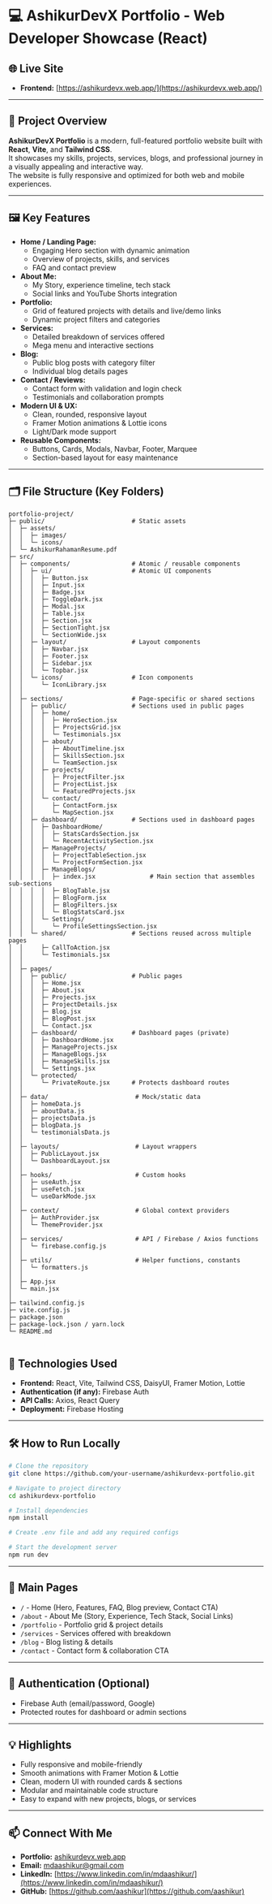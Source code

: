 # 💻 AshikurDevX Portfolio - Web Developer Showcase (React)

## 🌐 Live Site

- **Frontend:** [https://ashikurdevx.web.app/](https://ashikurdevx.web.app/)

---

## 🚀 Project Overview

**AshikurDevX Portfolio** is a modern, full-featured portfolio website built with **React**, **Vite**, and **Tailwind CSS**.  
It showcases my skills, projects, services, blogs, and professional journey in a visually appealing and interactive way.  
The website is fully responsive and optimized for both web and mobile experiences.

---

## 🖼️ Key Features

- **Home / Landing Page:**  
  - Engaging Hero section with dynamic animation  
  - Overview of projects, skills, and services  
  - FAQ and contact preview
- **About Me:**  
  - My Story, experience timeline, tech stack  
  - Social links and YouTube Shorts integration
- **Portfolio:**  
  - Grid of featured projects with details and live/demo links  
  - Dynamic project filters and categories
- **Services:**  
  - Detailed breakdown of services offered  
  - Mega menu and interactive sections
- **Blog:**  
  - Public blog posts with category filter  
  - Individual blog details pages
- **Contact / Reviews:**  
  - Contact form with validation and login check  
  - Testimonials and collaboration prompts
- **Modern UI & UX:**  
  - Clean, rounded, responsive layout  
  - Framer Motion animations & Lottie icons  
  - Light/Dark mode support
- **Reusable Components:**  
  - Buttons, Cards, Modals, Navbar, Footer, Marquee  
  - Section-based layout for easy maintenance

---

## 🗂️ File Structure (Key Folders)

```
portfolio-project/
├─ public/                        # Static assets
│  ├─ assets/
│  │  ├─ images/
│  │  └─ icons/
│  └─ AshikurRahamanResume.pdf
├─ src/
│  ├─ components/                 # Atomic / reusable components
│  │  ├─ ui/                      # Atomic UI components
│  │  │  ├─ Button.jsx
│  │  │  ├─ Input.jsx
│  │  │  ├─ Badge.jsx
│  │  │  ├─ ToggleDark.jsx
│  │  │  ├─ Modal.jsx
│  │  │  ├─ Table.jsx
│  │  │  ├─ Section.jsx
│  │  │  ├─ SectionTight.jsx
│  │  │  └─ SectionWide.jsx
│  │  ├─ layout/                  # Layout components
│  │  │  ├─ Navbar.jsx
│  │  │  ├─ Footer.jsx
│  │  │  ├─ Sidebar.jsx
│  │  │  └─ Topbar.jsx
│  │  └─ icons/                   # Icon components
│  │     └─ IconLibrary.jsx
│  │
│  ├─ sections/                   # Page-specific or shared sections
│  │  ├─ public/                  # Sections used in public pages
│  │  │  ├─ home/
│  │  │  │  ├─ HeroSection.jsx
│  │  │  │  ├─ ProjectsGrid.jsx
│  │  │  │  └─ Testimonials.jsx
│  │  │  ├─ about/
│  │  │  │  ├─ AboutTimeline.jsx
│  │  │  │  ├─ SkillsSection.jsx
│  │  │  │  └─ TeamSection.jsx
│  │  │  ├─ projects/
│  │  │  │  ├─ ProjectFilter.jsx
│  │  │  │  ├─ ProjectList.jsx
│  │  │  │  └─ FeaturedProjects.jsx
│  │  │  └─ contact/
│  │  │     ├─ ContactForm.jsx
│  │  │     └─ MapSection.jsx
│  │  ├─ dashboard/               # Sections used in dashboard pages
│  │  │  ├─ DashboardHome/
│  │  │  │  ├─ StatsCardsSection.jsx
│  │  │  │  └─ RecentActivitySection.jsx
│  │  │  ├─ ManageProjects/
│  │  │  │  ├─ ProjectTableSection.jsx
│  │  │  │  └─ ProjectFormSection.jsx
│  │  │  ├─ ManageBlogs/
│  │  │  │  ├─ index.jsx               # Main section that assembles sub-sections
│  │  │  │  ├─ BlogTable.jsx
│  │  │  │  ├─ BlogForm.jsx
│  │  │  │  ├─ BlogFilters.jsx
│  │  │  │  └─ BlogStatsCard.jsx
│  │  │  └─ Settings/
│  │  │     └─ ProfileSettingsSection.jsx
│  │  └─ shared/                  # Sections reused across multiple pages
│  │     ├─ CallToAction.jsx
│  │     └─ Testimonials.jsx
│  │
│  ├─ pages/
│  │  ├─ public/                  # Public pages
│  │  │  ├─ Home.jsx
│  │  │  ├─ About.jsx
│  │  │  ├─ Projects.jsx
│  │  │  ├─ ProjectDetails.jsx
│  │  │  ├─ Blog.jsx
│  │  │  ├─ BlogPost.jsx
│  │  │  └─ Contact.jsx
│  │  ├─ dashboard/               # Dashboard pages (private)
│  │  │  ├─ DashboardHome.jsx
│  │  │  ├─ ManageProjects.jsx
│  │  │  ├─ ManageBlogs.jsx
│  │  │  ├─ ManageSkills.jsx
│  │  │  └─ Settings.jsx
│  │  └─ protected/
│  │     └─ PrivateRoute.jsx      # Protects dashboard routes
│  │
│  ├─ data/                        # Mock/static data
│  │  ├─ homeData.js
│  │  ├─ aboutData.js
│  │  ├─ projectsData.js
│  │  ├─ blogData.js
│  │  └─ testimonialsData.js
│  │
│  ├─ layouts/                     # Layout wrappers
│  │  ├─ PublicLayout.jsx
│  │  └─ DashboardLayout.jsx
│  │
│  ├─ hooks/                       # Custom hooks
│  │  ├─ useAuth.jsx
│  │  ├─ useFetch.jsx
│  │  └─ useDarkMode.jsx
│  │
│  ├─ context/                     # Global context providers
│  │  ├─ AuthProvider.jsx
│  │  └─ ThemeProvider.jsx
│  │
│  ├─ services/                    # API / Firebase / Axios functions
│  │  └─ firebase.config.js
│  │
│  ├─ utils/                       # Helper functions, constants
│  │  └─ formatters.js
│  │
│  ├─ App.jsx
│  └─ main.jsx
│
├─ tailwind.config.js
├─ vite.config.js
├─ package.json
├─ package-lock.json / yarn.lock
└─ README.md


```


## 🔑 Technologies Used

- **Frontend:** React, Vite, Tailwind CSS, DaisyUI, Framer Motion, Lottie  
- **Authentication (if any):** Firebase Auth  
- **API Calls:** Axios, React Query  
- **Deployment:** Firebase Hosting

---

## 🛠️ How to Run Locally

```bash
# Clone the repository
git clone https://github.com/your-username/ashikurdevx-portfolio.git

# Navigate to project directory
cd ashikurdevx-portfolio

# Install dependencies
npm install

# Create .env file and add any required configs

# Start the development server
npm run dev
````

---

## 📂 Main Pages

* `/` - Home (Hero, Features, FAQ, Blog preview, Contact CTA)
* `/about` - About Me (Story, Experience, Tech Stack, Social Links)
* `/portfolio` - Portfolio grid & project details
* `/services` - Services offered with breakdown
* `/blog` - Blog listing & details
* `/contact` - Contact form & collaboration CTA

---

## 🔐 Authentication (Optional)

* Firebase Auth (email/password, Google)
* Protected routes for dashboard or admin sections

---

## 💡 Highlights

* Fully responsive and mobile-friendly
* Smooth animations with Framer Motion & Lottie
* Clean, modern UI with rounded cards & sections
* Modular and maintainable code structure
* Easy to expand with new projects, blogs, or services

---

## 📫 Connect With Me

* **Portfolio:** [ashikurdevx.web.app](https://ashikurdevx.web.app/)
* **Email:** [mdaashikur@gmail.com](mailto:mdaashikur@gmail.com)
* **LinkedIn:** [https://www.linkedin.com/in/mdaashikur/](https://www.linkedin.com/in/mdaashikur/)
* **GitHub:** [https://github.com/aashikur](https://github.com/aashikur)

